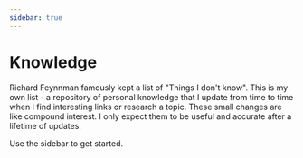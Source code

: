 ```yaml
---
sidebar: true
---
```


# Knowledge

Richard Feynnman famously kept a list of "Things I don't know". This is my own list - a repository of personal knowledge that I update from time to time when I find interesting links or research a topic. These small changes are like compound interest. I only expect them to be useful and accurate after a lifetime of updates.

Use the sidebar to get started.
